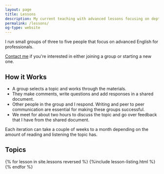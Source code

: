 ```yaml
---
layout: page
title: Lessons
description: My current teaching with advanced lessons focusing on depth, writing and serious discussion
permalink: /lessons/
og-type: website
---
```


I run small groups of three to five people that focus on advanced English for professionals.  

[Contact me][0] if you're interested in either joining a group or starting a new one. 

## How it Works
 
 - A group selects a topic and works through the materials. 
 - They make comments, write questions and add responses in a shared document. 
 - Other people in the group and I respond. Writing and peer to peer communication are essential for making these groups successful. 
 - We meet for about two hours to discuss the topic and go over feedback that I have from the shared document. 

Each iteration can take a couple of weeks to a month depending on the amount of reading and listening the topic has. 

<h2 id="topics" class="centered-element">Topics</h2> 

{% for lesson in site.lessons reversed  %}
  {%include lesson-listing.html %}
{% endfor %}

[0]: /contact